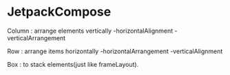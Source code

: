 # JetpackCompose

Column : arrange elements vertically
    -horizontalAlignment
    -verticalArrangement
    
Row : arrange items horizontally
   -horizontalArrangement
   -verticalAlignment
   
Box : to stack elements(just like frameLayout).
